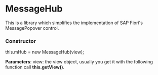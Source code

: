 # MessageHub
This is a library which simplifies the implementation of SAP Fiori's MessagePopover control.

### Constructor
  this.mHub = new MessageHub(view);

**Parameters**:
  view: the view object, usually you get it with the following function call **this.getView()**.
